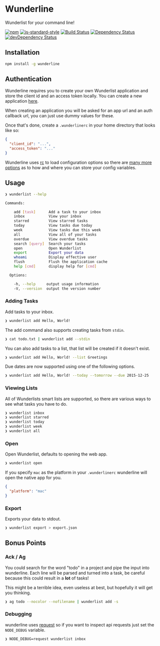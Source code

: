 # Wunderline

Wunderlist for your command line!

[![npm](http://img.shields.io/npm/v/wunderline.svg?style=flat)](https://www.npmjs.com/package/wunderline)
[![js-standard-style](https://img.shields.io/badge/code%20style-standard-brightgreen.svg?style=flat)](https://github.com/feross/standard)
[![Build Status](https://travis-ci.org/wayneashleyberry/wunderline.svg)](https://travis-ci.org/wayneashleyberry/wunderline)
[![Dependency Status](https://david-dm.org/wayneashleyberry/wunderline.svg)](https://david-dm.org/wayneashleyberry/wunderline)
[![devDependency Status](https://david-dm.org/wayneashleyberry/wunderline/dev-status.svg)](https://david-dm.org/wayneashleyberry/wunderline#info=devDependencies)

## Installation

```sh
npm install -g wunderline
```

## Authentication

Wunderline requires you to create your own Wunderlist application and store
the client id and an access token locally. You can create a new application
[here](https://developer.wunderlist.com/apps/new).

When creating an application you will be asked for an app url and an auth
callback url, you can just use dummy values for these.

Once that's done, create a `.wunderlinerc` in your home directory that looks
like so:

```json
{
  "client_id": "...",
  "access_token": "..."
}
```

Wunderline uses [rc](https://www.npmjs.com/package/rc) to load configuration
options so there are [many more
options](https://www.npmjs.com/package/rc#standards) as to how and where you
can store your config variables.

## Usage

```sh
❯ wunderlist --help

Commands:

    add [task]      Add a task to your inbox
    inbox           View your inbox
    starred         View starred tasks
    today           View tasks due today
    week            View tasks due this week
    all             View all of your tasks
    overdue         View overdue tasks
    search [query]  Search your tasks
    open            Open Wunderlist
    export          Export your data
    whoami          Display effective user
    flush           Flush the application cache
    help [cmd]      display help for [cmd]

  Options:

    -h, --help     output usage information
    -V, --version  output the version number
```

### Adding Tasks

Add tasks to your inbox.

```sh
❯ wunderlist add Hello, World!
```

The add command also supports creating tasks from `stdin`.

```sh
❯ cat todo.txt | wunderlist add --stdin
```

You can also add tasks to a list, that list will be created if it doesn't
exist.

```sh
❯ wunderlist add Hello, World! --list Greetings
```

Due dates are now supported using one of the following options.

```sh
❯ wunderlist add Hello, World! --today --tomorrow --due 2015-12-25
```

### Viewing Lists

All of Wunderlists smart lists are supported, so there are various ways to see
what tasks you have to do.

```sh
❯ wunderlist inbox
❯ wunderlist starred
❯ wunderlist today
❯ wunderlist week
❯ wunderlist all
```

### Open

Open Wunderlist, defaults to opening the web app.

```sh
❯ wunderlist open
```

If you specify `mac` as the platform in your `.wunderlinerc` wunderline
will open the native app for you.

```json
{
  "platform": "mac"
}
```

### Export

Exports your data to stdout.

```sh
❯ wunderlist export > export.json
```

## Bonus Points

### Ack / Ag

You could search for the word "todo" in a project and pipe the input into
wunderline. Each line will be parsed and turned into a task, be careful
because this could result in a **lot** of tasks!

This might be a terrible idea, even useless at best, but hopefully it will get
you thinking.

```sh
❯ ag todo --nocolor --nofilename | wunderlist add -s
```

### Debugging

wunderline uses [request](https://github.com/request/request) so if you
want to inspect api requests just set the `NODE_DEBUG` variable.

```sh
❯ NODE_DEBUG=request wunderlist inbox
```
